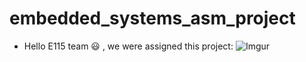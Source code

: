 # embedded_systems_asm_project

* Hello E115 team :smiley: , we were assigned this project:
![Imgur](https://i.imgur.com/OJUlJc1.png)
